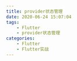 ```yaml
---
title: provider状态管理
date: 2020-06-24 15:07:04
tags:
	- Flutter
	- provider状态管理
categories: 
	- Flutter
	- Flutter实战
---
```

